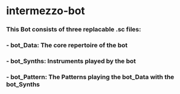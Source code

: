# intermezzo-bot

### This Bot consists of three replacable .sc files:
### - bot_Data: The core repertoire of the bot
### - bot_Synths: Instruments played by the bot
### - bot_Pattern: The Patterns playing the bot_Data with the bot_Synths
